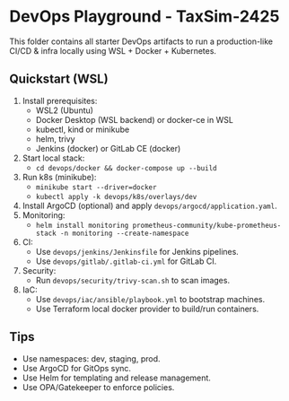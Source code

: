 # DevOps Playground - TaxSim-2425

This folder contains all starter DevOps artifacts to run a production-like CI/CD & infra locally using WSL + Docker + Kubernetes.

## Quickstart (WSL)
1. Install prerequisites:
   - WSL2 (Ubuntu)
   - Docker Desktop (WSL backend) or docker-ce in WSL
   - kubectl, kind or minikube
   - helm, trivy
   - Jenkins (docker) or GitLab CE (docker)
2. Start local stack:
   - `cd devops/docker && docker-compose up --build`
3. Run k8s (minikube):
   - `minikube start --driver=docker`
   - `kubectl apply -k devops/k8s/overlays/dev`
4. Install ArgoCD (optional) and apply `devops/argocd/application.yaml`.
5. Monitoring:
   - `helm install monitoring prometheus-community/kube-prometheus-stack -n monitoring --create-namespace`
6. CI:
   - Use `devops/jenkins/Jenkinsfile` for Jenkins pipelines.
   - Use `devops/gitlab/.gitlab-ci.yml` for GitLab CI.
7. Security:
   - Run `devops/security/trivy-scan.sh` to scan images.
8. IaC:
   - Use `devops/iac/ansible/playbook.yml` to bootstrap machines.
   - Use Terraform local docker provider to build/run containers.

## Tips
- Use namespaces: dev, staging, prod.
- Use ArgoCD for GitOps sync.
- Use Helm for templating and release management.
- Use OPA/Gatekeeper to enforce policies.

